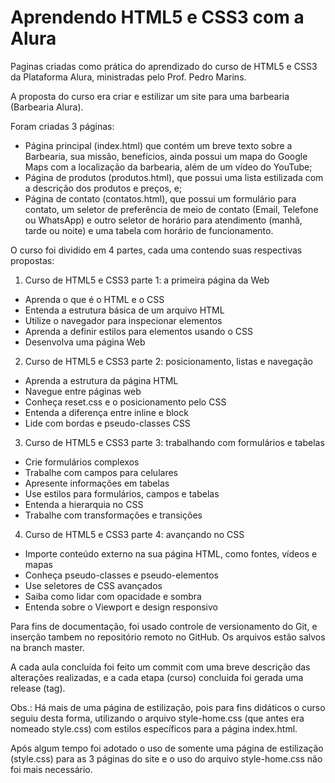 # Aprendendo HTML5 e CSS3 com a Alura

Paginas criadas como prática do aprendizado do curso de HTML5 e CSS3 da Plataforma Alura, ministradas pelo Prof. Pedro Marins.

A proposta do curso era criar e estilizar um site para uma barbearia (Barbearia Alura).

Foram criadas 3 páginas: 
- Página principal (index.html) que contém um breve texto sobre a Barbearia, sua missão, benefícios, ainda possui um mapa do Google Maps com a localização da barbearia, além de um vídeo do YouTube; 
- Página de produtos (produtos.html), que possui uma lista estilizada com a descrição dos produtos e preços, e;
- Página de contato (contatos.html), que possui um formulário para contato, um seletor de preferência de meio de contato (Email, Telefone ou WhatsApp) e outro seletor de horário para atendimento (manhã, tarde ou noite) e uma tabela com horário de funcionamento.

O curso foi dividido em 4 partes, cada uma contendo suas respectivas propostas:

1. Curso de HTML5 e CSS3 parte 1: a primeira página da Web
  * Aprenda o que é o HTML e o CSS
  * Entenda a estrutura básica de um arquivo HTML
  * Utilize o navegador para inspecionar elementos
  * Aprenda a definir estilos para elementos usando o CSS
  * Desenvolva uma página Web

2. Curso de HTML5 e CSS3 parte 2: posicionamento, listas e navegação
  * Aprenda a estrutura da página HTML
  * Navegue entre páginas web
  * Conheça reset.css e o posicionamento pelo CSS
  * Entenda a diferença entre inline e block
  * Lide com bordas e pseudo-classes CSS

3. Curso de HTML5 e CSS3 parte 3: trabalhando com formulários e tabelas
  * Crie formulários complexos
  * Trabalhe com campos para celulares
  * Apresente informações em tabelas
  * Use estilos para formulários, campos e tabelas
  * Entenda a hierarquia no CSS
  * Trabalhe com transformações e transições

4. Curso de HTML5 e CSS3 parte 4: avançando no CSS
  * Importe conteúdo externo na sua página HTML, como fontes, vídeos e mapas
  * Conheça pseudo-classes e pseudo-elementos
  * Use seletores de CSS avançados
  * Saiba como lidar com opacidade e sombra
  * Entenda sobre o Viewport e design responsivo

Para fins de documentação, foi usado controle de versionamento do Git, e inserção tambem no repositório remoto no GitHub. Os arquivos estão salvos na branch master.

A cada aula concluída foi feito um commit com uma breve descrição das alterações realizadas, e a cada etapa (curso) concluida foi gerada uma release (tag).

Obs.: Há mais de uma página de estilização, pois para fins didáticos o curso seguiu desta forma, utilizando o arquivo style-home.css (que antes era nomeado style.css) com estilos específicos para a página index.html.

Após algum tempo foi adotado o uso de somente uma página de estilização (style.css) para as 3 páginas do site e o uso do arquivo style-home.css não foi mais necessário.
